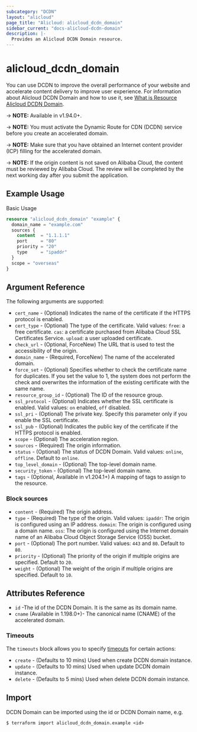 ```yaml
---
subcategory: "DCDN"
layout: "alicloud"
page_title: "Alicloud: alicloud_dcdn_domain"
sidebar_current: "docs-alicloud-dcdn-domain"
description: |-
  Provides an Alicloud DCDN Domain resource.
---
```


# alicloud\_dcdn\_domain

You can use DCDN to improve the overall performance of your website and accelerate content delivery to improve user experience. For information about Alicloud DCDN Domain and how to use it, see [What is Resource Alicloud DCDN Domain](https://www.alibabacloud.com/help/en/doc-detail/130628.htm).

-> **NOTE:** Available in v1.94.0+.

-> **NOTE:** You must activate the Dynamic Route for CDN (DCDN) service before you create an accelerated domain.

-> **NOTE:** Make sure that you have obtained an Internet content provider (ICP) filling for the accelerated domain.

-> **NOTE:** If the origin content is not saved on Alibaba Cloud, the content must be reviewed by Alibaba Cloud. The review will be completed by the next working day after you submit the application.

## Example Usage

Basic Usage

```terraform
resource "alicloud_dcdn_domain" "example" {
  domain_name = "example.com"
  sources {
    content  = "1.1.1.1"
    port     = "80"
    priority = "20"
    type     = "ipaddr"
  }
  scope = "overseas"
}
```
## Argument Reference

The following arguments are supported:

* `cert_name` - (Optional) Indicates the name of the certificate if the HTTPS protocol is enabled.
* `cert_type` - (Optional) The type of the certificate. Valid values:
    `free`: a free certificate.
    `cas`: a certificate purchased from Alibaba Cloud SSL Certificates Service.
    `upload`: a user uploaded certificate.
* `check_url` - (Optional, ForceNew) The URL that is used to test the accessibility of the origin.
* `domain_name` - (Required, ForceNew) The name of the accelerated domain.
* `force_set` - (Optional) Specifies whether to check the certificate name for duplicates. If you set the value to 1, the system does not perform the check and overwrites the information of the existing certificate with the same name.
* `resource_group_id` - (Optional) The ID of the resource group.
* `ssl_protocol` - (Optional) Indicates whether the SSL certificate is enabled. Valid values: `on` enabled, `off` disabled.
* `ssl_pri` - (Optional) The private key. Specify this parameter only if you enable the SSL certificate.
* `ssl_pub` - (Optional) Indicates the public key of the certificate if the HTTPS protocol is enabled.
* `scope` - (Optional) The acceleration region.
* `sources` - (Required) The origin information.
* `status` - (Optional) The status of DCDN Domain. Valid values: `online`, `offline`. Default to `online`.
* `top_level_domain` - (Optional) The top-level domain name.
* `security_token` - (Optional) The top-level domain name.
* `tags` - (Optional, Available in v1.204.1+) A mapping of tags to assign to the resource.

### Block sources
* `content` - (Required) The origin address.
* `type` - (Required) The type of the origin. Valid values:
    `ipaddr`: The origin is configured using an IP address.
    `domain`: The origin is configured using a domain name.
    `oss`: The origin is configured using the Internet domain name of an Alibaba Cloud Object Storage Service (OSS) bucket.
* `port` - (Optional) The port number. Valid values: `443` and `80`. Default to `80`.
* `priority` - (Optional) The priority of the origin if multiple origins are specified. Default to `20`.
* `weight` - (Optional) The weight of the origin if multiple origins are specified. Default to `10`.

## Attributes Reference

* `id` -The id of the DCDN Domain. It is the same as its domain name.
* `cname` (Available in 1.198.0+)- The canonical name (CNAME) of the accelerated domain.

### Timeouts

The `timeouts` block allows you to specify [timeouts](https://www.terraform.io/docs/configuration-0-11/resources.html#timeouts) for certain actions:

* `create` - (Defaults to 10 mins) Used when create DCDN domain instance. 
* `update` - (Defaults to 10 mins) Used when update DCDN domain instance. 
* `delete` - (Defaults to 5 mins) Used when delete DCDN domain instance. 

## Import

DCDN Domain can be imported using the id or DCDN Domain name, e.g.

```shell
$ terraform import alicloud_dcdn_domain.example <id>
```
